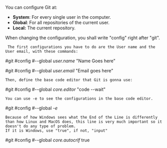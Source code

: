 You can configure Git at:

- **System**: For every single user in the computer.
- **Global**: For all repositories of the current user.
- **Local:** The current repository.

When changing the configuration, you shall write "config" right after "git".

	 The first configurations you have to do are the User name and the User email, with these commands:  
 
#git #config #--global _user.name_ "Name Goes here"

#git #config #--global _user.email_ "Email goes here"

	Then, define the base code editor that Git is gonna use:

#git #config #--global _core.editor_ "code --wait"

	You can use -e to see the configurations in the base code editor.

#git #config #--global _-e_

	Because of how Windows sees what the End of the Line is differently than how Linux and MacOS does, this line is very much important so it doesn't do any type of problem.
	If it is Windows, use "true", if not, "input"

#git #config #--global _core.autocrlf_ true



